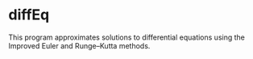 # diffEq
This program approximates solutions to differential equations using the Improved Euler and Runge–Kutta methods.
